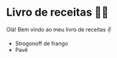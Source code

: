 # Livro de receitas :man_cook:

Olá! Bem vindo ao meu livro de receitas :v:

- Strogonoff de frango 
- Pavê
